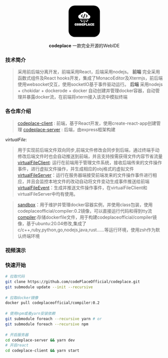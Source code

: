 <p align="center">
    <img width="100" src="https://github.com/codePlaceOfficial/Resources/blob/master/logo.png?raw=true" alt="codeplace logo" style="border-radius:20px"/>
</p>

<p align="center"><b>codeplace</b> 一款完全开源的WebIDE</p>

### 技术简介
> 采用前后端分离开发，前端采用React，后端采用nodejs。
> **前端**
> 完全采用函数式组件及React hooks开发，集成了MonacoEditor及Xtermjs，前后端使用websocket交互，使用socketIO基于事件驱动运行。
> **后端**
> 采用nodejs + chokidar + dockerode + docker
> 自动创建并管理docker容器，自动管理并暴露docker流，在前端将xterm接入该流中模拟终端

### 各仓库介绍
> [codeplace-client](https://github.com/codePlaceOfficial/codeplace-client) : 前端，基于React开发，使用create-react-app创建管理
> [codeplace-server](https://github.com/codePlaceOfficial/codeplace-server) : 后端，由express框架构建

_virtualFile_:
> 用于实现前后端文件双向同步,前端文件修改会同步到后端，通过终端手动修改后端文件时也会自动推送到前端，并且支持按需获得文件内容节省流量
[virtualFileClient](https://github.com/codePlaceOfficial/virtualFileClient): 运行在前端用于管理文件系统，接收后端传来的文件操作事件，进行虚拟文件操作，并生成相应的obj格式的虚拟文件
[virtualFileServer](https://github.com/codePlaceOfficial/virtualFileServer)：运行在服务器端接受前端发来的文件操作事件进行相应，并且会监控本地文件的改动自动将文件变动生成事件推送给前端
[virtualFileEvent](https://github.com/codePlaceOfficial/virtualFileEvent)：生成并推送文件操作事件，在virtualFileClient和virtualFileServer中均有使用。

> [sandbox](https://github.com/codePlaceOfficial/sandbox)：用于维护并管理docker容器实例，并使用class包装，使用codeplaceofficial/compiler:0.2镜像，可以直接运行代码和得到tty流
> [compiler](https://github.com/codePlaceOfficial/compiler):存储dockerfile文件，用于构建codeplaceofficial/compiler镜像，基于ubuntu:20.04修改,集成了c/c++,ruby,python,go,nodejs,java,rust……等运行环境，使用zsh作为默认终端环境

### 视频演示

### 快速开始
``` bash
# 拉取代码
git clone https://github.com/codePlaceOfficial/codeplace.git
git submodule update --init --recursive

# 拉取docker镜像
docker pull codeplaceofficial/compiler:0.2

# 使用npm或者yarn安装依赖
git submodule foreach --recursive yarn # or
git submodule foreach --recursive npm

# 开启服务器
cd codeplace-server && yarn dev
# 开启react
cd codeplace-client && yarn start
```